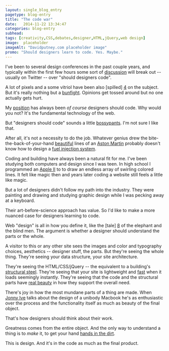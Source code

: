 ```yaml
---
layout: single_blog_entry
pagetype: blog-entry
title: "The code war"
date:   2014-11-22 13:34:47
categories: blog-entry
subhead:
tags: [creativity,CSS,debates,designer,HTML,jQuery,web design]
image:  placeholder
imageAlt: "Davidputney.com placeholder image"
promo: "Should designers learn to code. Yes. Maybe."
---
```


I've been to several design conferences in the past couple years, and typically within the first few hours some sort of [discussion][1] will break out -- usually on Twitter -- over "should designers code".

A lot of pixels and a some vitriol have been also [spilled] [4] on the subject. But it's really nothing but a [bunfight][2]. Opinions get tossed around but no one actually gets hurt.

My [position][3] has always been *of course* designers should code. Why would you not? It's the fundamental technology of the web.

But "designers should code" sounds a little [bossypants][16]. I'm not sure I like that.

After all, it's not a necessity to do the job. Whatever genius drew the bite-the-back-of-your-hand [beautiful][14] lines of an [Aston Martin][5] probably doesn't know how to design a [fuel injection system][15].

Coding and building have always been a natural fit for me. I've been studying both computers and design since I was teen. In high school I programmed an [Apple II][7] to to draw an endless array of swirling colored lines. It felt like magic then and years later coding a website still feels a little like magic.


[1]: http://seen.co/event/artifact-conf-east-2014-biltmore-hotel-providence-united-states-2014-8044/highlight/31526
[2]: http://www.oxforddictionaries.com/us/definition/american_english/bunfight
[3]: https://twitter.com/putneydm/status/516602892997103616
[4]: https://www.google.com/webhp?sourceid=chrome-instant&ion=1&espv=2&ie=UTF-8#q=designers%20should%20code
[5]: http://www.astonmartin.com/en-us/cars/the-new-vanquish
[7]: http://en.wikipedia.org/wiki/Apple_II_series
[14]: http://drivecarreviews.com/aston-martin-dbs-vs-db9-and-vanquish-hq-top-gear-series-10-bbc/
[15]: http://en.wikipedia.org/wiki/Fuel_injection
[16]: http://www.barnesandnoble.com/w/bossypants-tina-fey/1100058573?ean=9780316056892

But a lot of designers didn't follow my path into the industry. They were painting and drawing and studying graphic design while I was pecking away at a keyboard.

Their art-before-science approach has value. So I'd like to make a more nuanced case for designers learning to code.

Web "design" is all in how you define it, like the [tale] [8] of the elephant and the blind men. The argument is whether a designer should understand the parts or the whole.

A visitor to this or any other site sees the images and color and typography choices, aesthetics -- designer stuff, the parts. But they're seeing the whole thing. They're seeing your data structure, your site architecture.

They're seeing the HTML/CSS/jQuery -- the equivalent to a building's [structural steel][9]. They're seeing that your site is lightweight and [fast][10] when it loads seemingly instantly. They're seeing that the code and the structural parts have [real beauty][12] in how they support the overall need.

There's joy in how the most mundane parts of a thing are made. When [Jonny Ive][6] talks about the design of a unibody Macbook he's as enthusiastic over the process and the functionality itself as much as beauty of the final object.

That's how designers should think about their work.

Greatness comes from the entire object. And the only way to understand a thing is to *make* it, to get your hand [hands in the dirt][13].

This is design. And it's in the code as much as the final product.

[6]: https://www.youtube.com/watch?v=lJx6cF-H__I
[8]: http://en.wikipedia.org/wiki/Blind_men_and_an_elephant
[9]:http://i.dailymail.co.uk/i/pix/2012/09/21/article-2206050-0059AA091000044C-332_964x756.jpg
[10]: http://bit.ly/1vjITLx
[11]: http://www.davidputney.com/css/styles.css
[12]: http://frenchseams.com/wp-content/uploads/2013/03/Millau_Bridge_France-fog.jpg
[13]: https://www.youtube.com/watch?v=LW8j818w-qE
